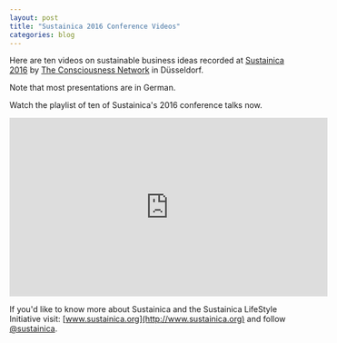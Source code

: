 ```yaml
---
layout: post
title: "Sustainica 2016 Conference Videos"
categories: blog
---
```


Here are ten videos on sustainable business ideas recorded at [Sustainica 2016](http://www.sustainica.org/en/conference) by [The Consciousness Network](http://c.network/) in Düsseldorf.

Note that most presentations are in German.

Watch the playlist of ten of Sustainica's 2016 conference talks now.

<iframe width="560" height="315" src="https://www.youtube.com/embed/videoseries?list=PLLMo1ctcOvGapojw2Rldi9cu4D01BkW2p" frameborder="0" allowfullscreen></iframe>

If you'd like to know more about Sustainica and the Sustainica LifeStyle Initiative visit: [www.sustainica.org](http://www.sustainica.org) and follow [@sustainica](https://twitter.com/sustainica).